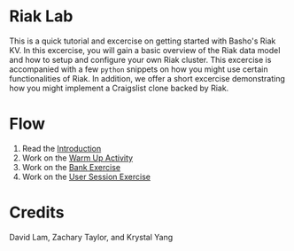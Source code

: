 # Riak Lab
This is a quick tutorial and excercise on getting started with Basho's
Riak KV. In this excercise, you will gain a basic overview of the Riak
data model and how to setup and configure your own Riak cluster. This
excercise is accompanied with a few `python` snippets on how you might
use certain functionalities of Riak. In addition, we offer a short
excercise demonstrating how you might implement a Craigslist clone
backed by Riak.

# Flow
1. Read the [Introduction](https://github.com/course-book/riak-lab/blob/master/Introduction.md)
2. Work on the [Warm Up Activity](https://github.com/course-book/riak-lab/blob/master/WarmUpActivity.md)
3. Work on the [Bank Exercise](https://github.com/course-book/riak-lab/blob/master/BankingExcercise.md)
4. Work on the [User Session Exercise](https://github.com/course-book/riak-lab/blob/master/FollowOnActivity.md)

# Credits
David Lam, Zachary Taylor, and Krystal Yang
